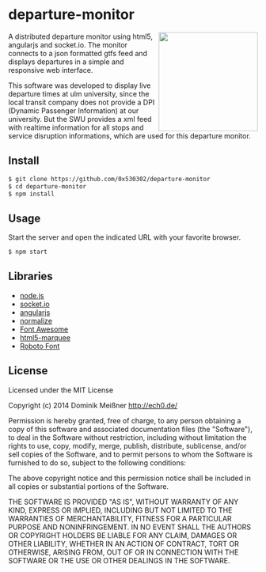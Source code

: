 # departure-monitor

<img align="right" width="200" src="http://ech0.de/img/departure-monitor.png">

A distributed departure monitor using html5, angularjs and socket.io. The
monitor connects to a json formatted gtfs feed and displays departures in a
simple and responsive web interface.

This software was developed to display live departure times at ulm university,
since the local transit company does not provide a DPI (Dynamic Passenger
Information) at our university. But the SWU provides a xml feed with realtime
information for all stops and service disruption informations, which are used
for this departure monitor.

## Install

```sh
$ git clone https://github.com/0x530302/departure-monitor
$ cd departure-monitor
$ npm install
```

## Usage

Start the server and open the indicated URL with your favorite browser.

```sh
$ npm start
```

## Libraries

 * [node.js](http://nodejs.org/)
 * [socket.io](http://socket.io/)
 * [angularjs](http://angularjs.org/)
 * [normalize](http://necolas.github.io/normalize.css/)
 * [Font Awesome](https://fortawesome.github.io/Font-Awesome/)
 * [html5-marquee](https://github.com/muchweb/html5-marquee)
 * [Roboto Font](https://github.com/choffmeister/roboto-fontface-bower)

## License

  Licensed under the MIT License

  Copyright (c) 2014 Dominik Meißner <http://ech0.de/>

  Permission is hereby granted, free of charge, to any person obtaining
  a copy of this software and associated documentation files (the
  "Software"), to deal in the Software without restriction, including
  without limitation the rights to use, copy, modify, merge, publish,
  distribute, sublicense, and/or sell copies of the Software, and to
  permit persons to whom the Software is furnished to do so, subject to
  the following conditions:

  The above copyright notice and this permission notice shall be
  included in all copies or substantial portions of the Software.

  THE SOFTWARE IS PROVIDED "AS IS", WITHOUT WARRANTY OF ANY KIND,
  EXPRESS OR IMPLIED, INCLUDING BUT NOT LIMITED TO THE WARRANTIES OF
  MERCHANTABILITY, FITNESS FOR A PARTICULAR PURPOSE AND
  NONINFRINGEMENT. IN NO EVENT SHALL THE AUTHORS OR COPYRIGHT HOLDERS BE
  LIABLE FOR ANY CLAIM, DAMAGES OR OTHER LIABILITY, WHETHER IN AN ACTION
  OF CONTRACT, TORT OR OTHERWISE, ARISING FROM, OUT OF OR IN CONNECTION
  WITH THE SOFTWARE OR THE USE OR OTHER DEALINGS IN THE SOFTWARE.
